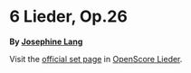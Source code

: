 
# 6 Lieder, Op.26

__By [Josephine Lang](..)__

Visit the [official set page] in [OpenScore Lieder].

[official set page]: https://musescore.com/openscore-lieder-corpus/sets/5102943
[OpenScore Lieder]: https://musescore.com/openscore-lieder-corpus

